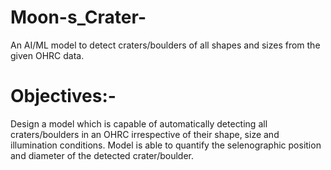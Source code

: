 # Moon-s_Crater-
An AI/ML model to detect craters/boulders of all shapes and sizes from the given OHRC data.

# Objectives:-
Design a model which is capable of automatically detecting all craters/boulders in an OHRC irrespective of their shape, size and illumination conditions.
Model is able to quantify the selenographic position and diameter of the detected crater/boulder.
